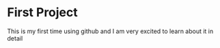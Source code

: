 # First Project 

This is my first time using github and I am very excited to learn about it in detail
